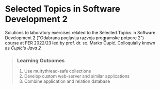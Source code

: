 # Selected Topics in Software Development 2
Solutions to laboratory exercises related to the Selected Topics in Software Development 2 ("Odabrana poglavlja razvoja programske potpore 2") course at FER 2022/23 led by prof. dr. sc. Marko Čupić. Colloquially known as *Ćupić's Java 2*

> ### Learning Outcomes
> 1. Use multythread-safe collections
> 2. Develop custom web-server and similar applications
> 3. Combine application and relation database
